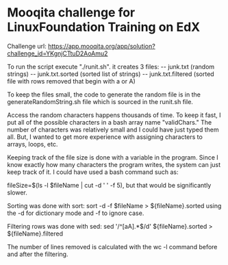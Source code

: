 # Mooqita challenge for LinuxFoundation Training on EdX

Challenge url:  https://app.mooqita.org/app/solution?challenge_id=YKgnjCTtuD2AoAmu2

To run the script execute "./runit.sh".  it creates 3 files:
-- junk.txt (random strings)
-- junk.txt.sorted (sorted list of strings)
-- junk.txt.filtered (sorted file with rows removed that begin with a or A)

To keep the files small, the code to generate the random file is in the generateRandomString.sh file
which is sourced in the runit.sh file.

Access the random characters happens thousands of time.  To keep it fast, I put all of the possible
characters in a bash array name "validChars."  The number of characters was relatively small and I could
have just typed them all.  But, I wanted to get more experience with assigning characters to arrays, loops,
etc.

Keeping track of the file size is done with a variable in the program.  Since I know exactly how many characters
the program writes, the system can just keep track of it.  I could have used a bash command such as:

fileSize=$(ls -l $fileName | cut -d ' ' -f 5), but that would be significantly slower.

Sorting was done with sort: sort -d -f $fileName > ${fileName}.sorted using the -d for dictionary mode and -f to ignore case.

Filtering rows was done with sed:  sed '/^[aA].*$/d' ${fileName}.sorted > ${fileName}.filtered

The number of lines removed is calculated with the wc -l command before and after the filtering.